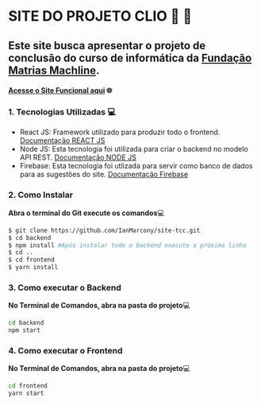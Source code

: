 # SITE DO PROJETO CLIO :postal_horn: :book:

## Este site busca apresentar o projeto de conclusão do curso de informática da [Fundação Matrias Machline](https://www.fundacaomatiasmachline.org.br/).
#### [Acesse o Site Funcional aqui](https://clio-tcc.herokuapp.com/) :globe_with_meridians:

### 1. Tecnologias Utilizadas :computer:
- React JS: Framework utilizado para produzir todo o frontend. [Documentação REACT JS](https://pt-br.reactjs.org/docs/getting-started.html)
- Node JS: Esta tecnologia foi utilizada para criar o backend no modelo API REST. [Documentação NODE JS](https://nodejs.org/en/docs/)
- Firebase: Esta tecnologia foi utlizada para servir como banco de dados para as sugestões do site. [Documentação Firebase](https://firebase.google.com/docs)
### 2. Como Instalar

__Abra o terminal do Git execute os comandos__:computer:

```bash
$ git clone https://github.com/IanMarcony/site-tcc.git
$ cd backend
$ npm install #Após instalar todo o backend execute a próxima linha
$ cd ..
$ cd frontend
$ yarn install
```

### 3. Como executar o Backend
__No Terminal de Comandos, abra na pasta do projeto__:computer:
```cmd
cd backend
npm start
```

### 4. Como executar o Frontend
__No Terminal de Comandos, abra na pasta do projeto__:computer:
```cmd
cd frontend
yarn start
```
